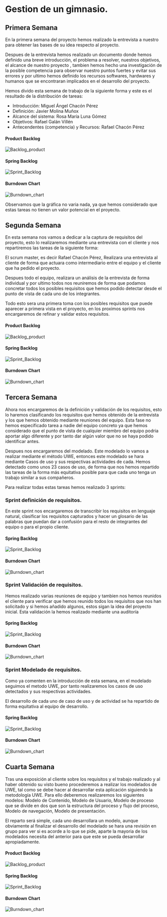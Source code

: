 # Gestion de un gimnasio.

## Primera Semana
En la primera semana del proyecto hemos realizado la entrevista a nuestro para obtener las bases de su idea respecto al proyecto.

Despues de la entrevista hemos realizado un documento donde hemos definido una breve introducción, el problema a resolver, nuestros objetivos, el alcance de nuestro proyecto
, tambien hemos hecho una investigación de la posible competencia para observar nuestro puntos fuertes y evitar sus errores y por ultimo hemos definido los recursos softwares,
hardwares y humanos que se encontraran implicados en el desarrollo del proyecto.

Hemos divido esta semana de trabajo de la siguiente forma y este es el resultado de la distribución de tareas:

  * Introducción: Miguel Ángel Chacón Pérez
  * Definición: Javier Molina Muñox
  * Alcance del sistema: Rosa María Luna Gómez
  * Objetivos: Rafael Galán Villén
  * Antecendentes (competencia) y Recursos: Rafael Chacón Pérez


#### Product Backlog
![Backlog_product](/SCRUM/CapturasSprint/backlogpractica1.png)
#### Spring Backlog
![Sprint_Backlog](/SCRUM/CapturasSprint/sprintbacklog1.png)
#### Burndown Chart
![Burndown_chart](/SCRUM/CapturasSprint/burndownchart1.png)

Observamos que la gráfica no varia nada, ya que hemos considerado que estas tareas no tienen un valor potencial en el proyecto.

## Segunda Semana

En esta semana nos vamos a dedicar a la captura de requisitos del proyecto, esto lo realizaremos mediante una entrevista con el cliente y nos repartiremos las tareas de la siguiente forma:

El scrum master, es decir Rafael Chacón Pérez, Realizara una entrevista al cliente de forma que actuara como intermediario entre el equipo y el cliente que ha pedido el proyecto.

Despues todo el equipo, realizara un análisis de la entrevista de forma individual y por ultimo todos nos reuniremos de forma que podamos concretar todos los posibles requisitos que hemos podido detectar desde el punto de vista de cada uno de los integrantes.

Todo esto sera una primera toma con los posibles requisitos que puede aparecer a primera vista en el proyecto, en los proximos sprints nos encargaremos de refinar y validar estos requisitos.

#### Product Backlog
![Backlog_product](/SCRUM/CapturasSprint/backlogpractica2.png)
#### Spring Backlog
![Sprint_Backlog](/SCRUM/CapturasSprint/sprintbacklog2.png)
#### Burndown Chart
![Burndown_chart](/SCRUM/CapturasSprint/burndownchart3.png)

## Tercera Semana

Ahora nos encargaremos de la definición y validación de los requisitos, esto lo haremos clasificando los requisitos que hemos obtenido de la entrevista y los que hemos obtenido mediante reuniones del equipo. Esta fase no hemos especificado tarea a nadie del equipo concreto ya que hemos considerado que el punto de vista de cualquier miembro del equipo podria aportar algo diferente y por tanto dar algún valor que no se haya podido identificar antes.

Despues nos encargaremos del modelado. Este modelado lo vamos a realizar mediante el método UWE, entonces este modelado se hara mediante Casos de uso y sus respectivas actividades de cada. Hemos detectado como unos 23 casos de uso, de forma que nos hemos repartido las tareas de la forma más equitativa posible para que cada uno tenga un trabajo similar a sus compañeros.

Para realizar todas estas tareas hemos realizado 3 sprints:

### Sprint definición de requisitos.

En este sprint nos encargaremos de transcribir los requisitos en lenguaje natural, clasificar los requisitos capturados y hacer un glosario de las palabras que puedan dar a confusión para el resto de integrantes del equipo o para el propio cliente.

#### Spring Backlog
![Sprint_Backlog](/SCRUM/CapturasSprint/sprintdefinicionrequisitos.png)
#### Burndown Chart
![Burndown_chart](/SCRUM/CapturasSprint/burndownchartdefinición.png)

### Sprint Validación de requisitos.

Hemos realizado varias reuniones de equipo y tambien nos hemos reunidos el cliente para verificar que hemos reunido todos los requisitos que nos han solicitado y si hemos añadido algunos, estos sigan la idea del proyecto inicial. Esta validación la hemos realizado mediante una auditoría

#### Spring Backlog
![Sprint_Backlog](/SCRUM/CapturasSprint/sprintvalidacion.png)
#### Burndown Chart
![Burndown_chart](/SCRUM/CapturasSprint/burndownchartvalidacion.png)

### Sprint Modelado de requisitos.

Como ya comenten en la introducción de esta semana, en el modelado seguimos el metodo UWE, por tanto realizaremos los casos de uso detectados y sus respectivas actividades.

El desarrollo de cada uno de caso de uso y de actividad se ha repartido de forma equitativa al equipo de desarrollo.

#### Spring Backlog
![Sprint_Backlog](/SCRUM/CapturasSprint/sprintmodelado.png)
#### Burndown Chart
![Burndown_chart](/SCRUM/CapturasSprint/burndownchartmodelado.png)

## Cuarta Semana

Tras una exposición al cliente sobre los requisitos y el trabajo realizado y al haber obtenido su visto bueno procederemos a realizar los modelados de UWE, tal como se debe hacer al desarrollar esta aplicación siguiendo la metodología UWE.
Para ello deberemos realizaremos los siguientes modelos: Modelo de Contenido, Modelo de Usuario, Modelo de proceso que se divide en dos que son la estructura del proceso y flujo del proceso, Modelo de navegación, Modelo de presentación.

El reparto será simple, cada uno desarrollara un modelo, aunque obviamente al finalizar el desarrollo del modelado se hara una revisión en grupo para ver si es acorde a lo que se pide, aparte la mayoria de los modelados necesita del anterior para que este se pueda desarrollar apropiadamente.


#### Product Backlog
![Backlog_product](/SCRUM/CapturasSprint/backlogDiagramasUWE.png)
#### Spring Backlog
![Sprint_Backlog](/SCRUM/CapturasSprint/SprintBacklogDiagramasUWE.png)
#### Burndown Chart
![Burndown_chart](/SCRUM/CapturasSprint/burndownchartDiagramasUWE.png)
